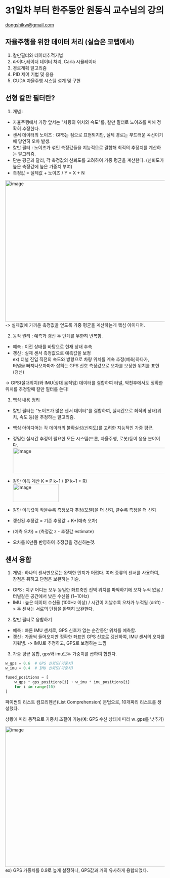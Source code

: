 # 31일차 부터 한주동안 원동식 교수님의 강의
dongshikw@gmail.com

## 자율주행을 위한 데이터 처리 (실습은 코랩에서)
1. 칼만필터와 데이터추적기법
2. 라이다,레이더 데이터 처리, Carla 시뮬레이터
3. 경로계획 알고리즘
4. PID 제어 기법 및 응용
5. CUDA 자율주행 시스템 설계 및 구현

## 선형 칼만 필터란?
1. 개념 :
- 자율주행에서 가장 앞서는 "차량의 위치와 속도"를, 칼만 필터로 노이즈를 피해 정확히 추정한다.
- 센서 데이터의 노이즈 : GPS는 점으로 표현되지만, 실제 경로는 부드러운 곡선이기에 당연히 오차 발생.
- 칼만 필터 : 노이즈가 섞인 측정값들을 지능적으로 결합해 최적의 추정치를 계산하는 알고리즘.
- 단순 평균과 달리, 각 측정값의 신뢰도를 고려하여 가중 평균을 계산한다. (신뢰도가 높은 측정값에 높은 가중치 부여)
- 측정값 = 실제값 + 노이즈 / Y = X + N

<img width="643" height="446" alt="image" src="https://github.com/user-attachments/assets/48c51707-9e49-46fc-9964-1adfe3513f21" /><br>
-> 실제값에 가까운 측정값을 얻도록 가중 평균을 계산하는게 핵심 아이디어.

2. 동작 원리 : 예측과 갱신 두 단계를 무한히 반복함.
- 예측 : 이전 상태를 바탕으로 현재 상태 추측
- 갱신 : 실제 센서 측정값으로 예측값을 보정<br>
ex) 터널 진입 직전의 속도와 방향으로 차량 위치를 계속 추정(예측)하다가,<br>
터널을 빠져나오자마자 잡히는 GPS 신호 측정값으로 오차를 보정한 위치를 표현(갱신)

-> GPS(절대위치)와 IMU(상대 움직임) 데이터를 결합하여 터널, 악천후에서도 정확한 위치를 추정할때 칼만 필터를 쓴다!

3. 핵심 내용 정리
- 칼만 필터는 "노이즈가 많은 센서 데이터"를 결합하여, 실시간으로 최적의 상태(위치, 속도 등)을 추정하는 알고리즘.
- 핵심 아이디어는 각 데이터의 불확실성(신뢰도)를 고려한 지능적인 가중 평균.
- 정밀한 실시간 추정이 필요한 모든 시스템(드론, 자율주행, 로봇)등이 응용 분야이다.
  <img width="590" height="80" alt="image" src="https://github.com/user-attachments/assets/95005ca5-a401-45f9-8d18-e166300f5ef4" />
- 칼만 이득 계산 K = P k−1 / (P k−1 + R)<br>
  <img width="144" height="57" alt="image" src="https://github.com/user-attachments/assets/6fad37c7-ff4a-4606-aaba-31799bff60cf" />
- 칼만 이득값이 작을수록 측정보다 추정(모델)을 더 신뢰, 클수록 측정을 더 신뢰
  
- 갱신된 추정값 = 기존 추정값 + K*(예측 오차)
- (예측 오차) = (측정값 z - 추정값 estimate)
- 오차를 K만큼 반영하여 추정값을 갱신하는것.

## 센서 융합
1. 개념 : 하나의 센서만으로는 완벽한 인지가 어렵다. 여러 종류의 센서를 사용하여, 장점은 취하고 단점은 보완하는 기술.
- GPS : 지구 어디든 모두 동일한 좌표축인 전역 위치를 파악하기에 오차 누적 없음 / 터널같은 공간에서 낮은 수신율 (1~10Hz)
- IMU : 높은 데이터 수신율 (100Hz 이상) / 시간이 지날수록 오차가 누적됨 (drift)
-> 두 센서는 서로의 단점을 완벽히 보완한다.

2. 칼만 필터로 융합하기
- 예측 : 빠른 IMU 센서로, GPS 신호가 없는 순간동안 위치를 예측함.
- 갱신 : 가끔씩 들어오지만 정확한 좌표인 GPS 신호로 갱신하여, IMU 센서의 오차를 지워냄.
-> IMU로 추정하고, GPS로 보정하는 느낌

3. 가중 평균 융합, gps와 imu모두 가중치를 곱하여 합친다.
```python
w_gps = 0.6  # GPS 신뢰도(가중치)
w_imu = 0.4  # IMU 신뢰도(가중치)

fused_positions = [
    w_gps * gps_positions[i] + w_imu * imu_positions[i]
    for i in range(10)
]
```
파이썬의 리스트 컴프리헨션(List Comprehension) 문법으로, 10개짜리 리스트를 생성했다.

상황에 따라 동적으로 가중치 조절이 가능(예: GPS 수신 상태에 따라 w_gps를 낮추기)<br>

<img width="570" height="443" alt="image" src="https://github.com/user-attachments/assets/1990962b-e26c-4167-b9d0-9975472be0e4" /><br>
ex) GPS 가중치를 0.9로 높게 설정하니, GPS값과 거의 유사하게 융합되었다.
